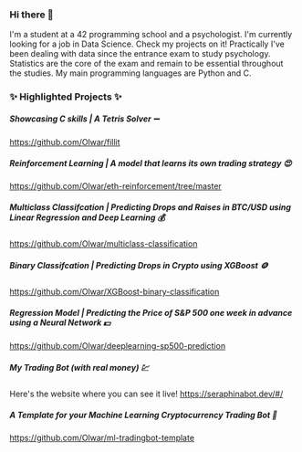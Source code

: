 ### Hi there 👋

I'm a student at a 42 programming school and a psychologist. I'm currently looking for a job in Data Science. Check my projects on it! Practically I've been dealing with data since the entrance exam to study psychology. Statistics are the core of the exam and remain to be essential throughout the studies. My main programming languages are Python and C.

### ✨ **Highlighted Projects** ✨

##### Showcasing C skills | A Tetris Solver :heavy_minus_sign:
https://github.com/Olwar/fillit

##### Reinforcement Learning | A model that learns its own trading strategy :heart_eyes:
https://github.com/Olwar/eth-reinforcement/tree/master

##### Multiclass Classifcation | Predicting Drops and Raises in BTC/USD using Linear Regression and Deep Learning :moneybag:
https://github.com/Olwar/multiclass-classification

##### Binary Classifcation | Predicting Drops in Crypto using XGBoost :coin:
https://github.com/Olwar/XGBoost-binary-classification

##### Regression Model | Predicting the Price of S&P 500 one week in advance using a Neural Network :dollar:
https://github.com/Olwar/deeplearning-sp500-prediction

##### My Trading Bot (with real money) :chart:
Here's the website where you can see it live!
https://seraphinabot.dev/#/

##### A Template for your Machine Learning Cryptocurrency Trading Bot :money_mouth_face:
https://github.com/Olwar/ml-tradingbot-template

<!--
**Olwar/Olwar** is a ✨ _special_ ✨ repository because its `README.md` (this file) appears on your GitHub profile.

Here are some ideas to get you started:

- 🔭 I’m currently working on ...
- 🌱 I’m currently learning ...
- 👯 I’m looking to collaborate on ...
- 🤔 I’m looking for help with ...
- 💬 Ask me about ...
- 📫 How to reach me: ...
- 😄 Pronouns: ...
- ⚡ Fun fact: ...
-->
